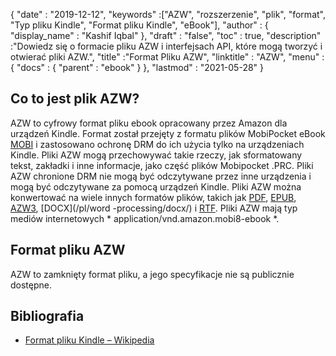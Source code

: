 {
  "date" : "2019-12-12",
  "keywords" :["AZW", "rozszerzenie", "plik", "format", "Typ pliku Kindle", "Format pliku Kindle", "eBook"],
  "author" : {
    "display_name" : "Kashif Iqbal"
},
  "draft" : "false",
  "toc" : true,
  "description" :"Dowiedz się o formacie pliku AZW i interfejsach API, które mogą tworzyć i otwierać pliki AZW.",
  "title" :"Format Pliku AZW",
  "linktitle" : "AZW",
  "menu" : {
    "docs" : {
      "parent" : "ebook"
}
},
  "lastmod" : "2021-05-28"
}

## Co to jest plik AZW?

AZW to cyfrowy format pliku ebook opracowany przez Amazon dla urządzeń Kindle. Format został przejęty z formatu plików MobiPocket eBook [MOBI](/pl/ebook/mobi/) i zastosowano ochronę DRM do ich użycia tylko na urządzeniach Kindle. Pliki AZW mogą przechowywać takie rzeczy, jak sformatowany tekst, zakładki i inne informacje, jako część plików Mobipocket .PRC. Pliki AZW chronione DRM nie mogą być odczytywane przez inne urządzenia i mogą być odczytywane za pomocą urządzeń Kindle. Pliki AZW można konwertować na wiele innych formatów plików, takich jak [PDF](/pl/pdf/), [EPUB](/pl/ebook/epub/), [AZW3](/pl/ebook/azw3/), [DOCX](/pl/word -processing/docx/) i [RTF](/pl/processing/rtf/). Pliki AZW mają typ mediów internetowych * application/vnd.amazon.mobi8-ebook *.

## Format pliku AZW

AZW to zamknięty format pliku, a jego specyfikacje nie są publicznie dostępne.

## Bibliografia ##

* [Format pliku Kindle – Wikipedia](https://en.wikipedia.org/wiki/Kindle_File_Format)

